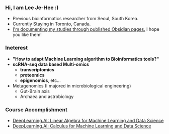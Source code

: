 ### Hi, I am Lee Je-Hee :)
- Previous bioinformatics researcher from Seoul, South Korea.
- Currently Staying in Toronto, Canada.
- [I'm documenting my studies through published Obsidian pages.](https://publish.obsidian.md/jhlee) I hope you like them!

### Ineterest
- **"How to adapt Machine Learning algorithm to Bioinformatics tools?"**
- **scRNA-seq data based Multi-omics**
  - **transcriptomics**
  - **proteomics**
  - **epigenomics**, etc...
- Metagenomics (I majored in microbiological engineering)
  - Gut-Brain axis
  - Archaea and astrobiology

### Course Accomplishment
- [DeepLearning.AI: Linear Algebra for Machine Learning and Data Science](https://www.coursera.org/account/accomplishments/verify/66DNLHJKUTBB)
- [DeepLearning.AI: Calculus for Machine Learning and Data Science](https://www.coursera.org/account/accomplishments/verify/H4D7SFYLRR6C)
